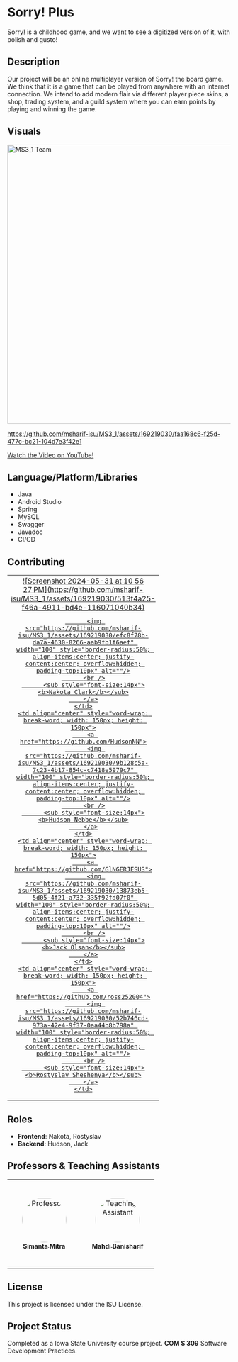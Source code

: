 # Sorry! Plus
Sorry! is a childhood game, and we want to see a digitized version of it, with polish and gusto!

## Description
Our project will be an online multiplayer version of Sorry! the board game. We think that it is a game that can be played from anywhere with an internet connection. We intend to add modern flair via different player piece skins, a shop, trading system, and a guild system where you can earn points by playing and winning the game.


## Visuals 

<p>
  <img src="https://github.com/msharif-isu/MS3_1/assets/169219030/97fb81c7-cef5-47df-8853-1510fbf1a3f7" width="630" alt="MS3_1 Team"/>
</p>



https://github.com/msharif-isu/MS3_1/assets/169219030/faa168c6-f25d-477c-bc21-104d7e3f42e1



<a href="https://www.youtube.com/watch?v=wCEEHQFCy1s&list=PL6BdlkdKLEB9h28E61p7hHIJW62bzfRjM&index=25" target="_blank">Watch the Video on YouTube!</a>


## Language/Platform/Libraries
- Java
- Android Studio
- Spring
- MySQL
- Swagger
- Javadoc
- CI/CD

## Contributing

<table>
<tr>
    <td align="center" style="word-wrap: break-word; width: 150px; height: 150px">
        <a href="https://github.com/NakotaC">
          ![Screenshot 2024-05-31 at 10 56 27 PM](https://github.com/msharif-isu/MS3_1/assets/169219030/513f4a25-f46a-4911-bd4e-116071040b34)

          <img src="https://github.com/msharif-isu/MS3_1/assets/169219030/efc8f78b-da7a-4630-8266-aab9fb1f6aef" width="100" style="border-radius:50%; align-items:center; justify-content:center; overflow:hidden; padding-top:10px" alt=""/>
          <br />
          <sub style="font-size:14px"><b>Nakota Clark</b></sub>
        </a>
    </td>
    <td align="center" style="word-wrap: break-word; width: 150px; height: 150px">
        <a href="https://github.com/HudsonNN">
          <img src="https://github.com/msharif-isu/MS3_1/assets/169219030/9b128c5a-7c23-4b17-854c-c7418e5979c7" width="100" style="border-radius:50%; align-items:center; justify-content:center; overflow:hidden; padding-top:10px" alt=""/>
          <br />
          <sub style="font-size:14px"><b>Hudson Nebbe</b></sub>
        </a>
    </td>
    <td align="center" style="word-wrap: break-word; width: 150px; height: 150px">
        <a href="https://github.com/GlNGERJESUS">
          <img src="https://github.com/msharif-isu/MS3_1/assets/169219030/13873eb5-5d05-4f21-a732-335f92fd07f0" width="100" style="border-radius:50%; align-items:center; justify-content:center; overflow:hidden; padding-top:10px" alt=""/>
          <br />
          <sub style="font-size:14px"><b>Jack Olsan</b></sub>
        </a>
    </td>
    <td align="center" style="word-wrap: break-word; width: 150px; height: 150px">
        <a href="https://github.com/ross252004">
          <img src="https://github.com/msharif-isu/MS3_1/assets/169219030/52b746cd-973a-42e4-9f37-0aa44b8b798a" width="100" style="border-radius:50%; align-items:center; justify-content:center; overflow:hidden; padding-top:10px" alt=""/>
          <br />
          <sub style="font-size:14px"><b>Rostyslav Sheshenya</b></sub>
        </a>
    </td>
</tr>
</table>

## Roles
- **Frontend**: Nakota, Rostyslav
- **Backend**: Hudson, Jack
  
## Professors & Teaching Assistants

<table>
<tr>
    <td align="center" style="word-wrap: break-word; width: 150px; height: 200px">
        <a href="https://www.cs.iastate.edu/smitra">
          <img src="https://www.cs.iastate.edu/files/styles/people_thumb/public/people/profilepictures/dsc_0069.jpg" width="100" height="100" style="border-radius:50%; align-items:center; justify-content:center; overflow:hidden; padding-top:2px" alt="Professor"/>
          <br />
          <sub style="font-size:14px"><b>Simanta Mitra</b></sub>
        </a>
    </td>
    <td align="center" style="word-wrap: break-word; width: 150px; height: 200px">
        <a href="https://github.com/banisharifm">
          <img src="https://avatars.githubusercontent.com/u/41099498?v=4" width="100" height="100" style="border-radius:50%; align-items:center; justify-content:center; overflow:hidden; padding-top:2px" alt="Teaching Assistant"/>
          <br />
          <sub style="font-size:14px"><b>Mahdi Banisharif</b></sub>
        </a>
    </td>
</tr>
</table>


## License
This project is licensed under the ISU License.

## Project Status
Completed as a Iowa State University course project. **COM S 309** Software Development Practices.
